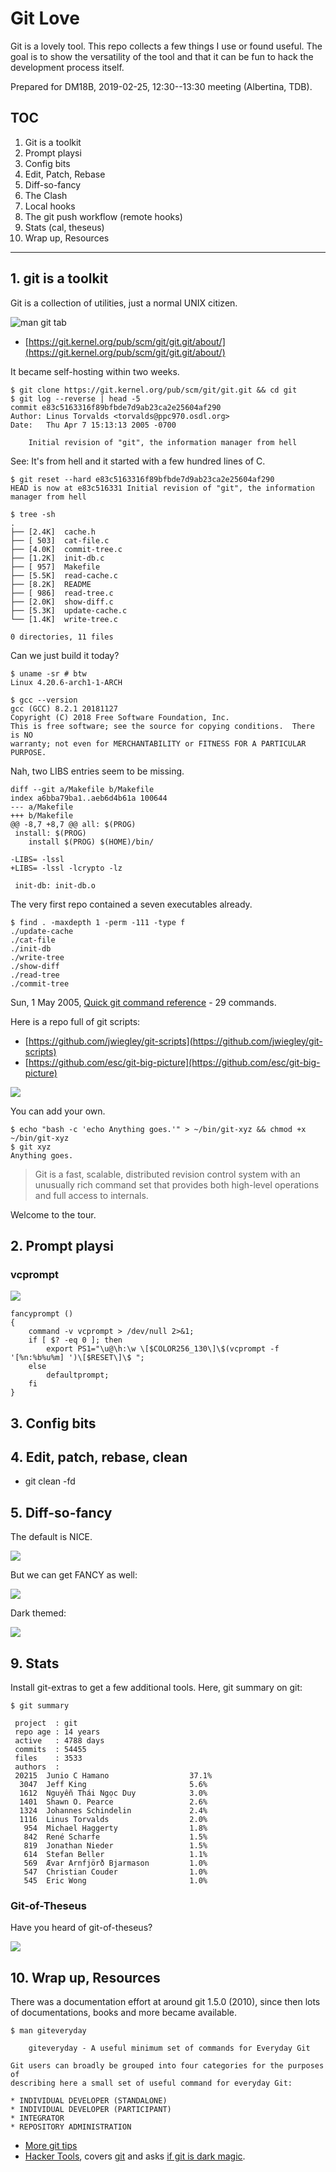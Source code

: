 # Git Love

Git is a lovely tool. This repo collects a few things I use or found useful.
The goal is to show the versatility of the tool and that it can be fun to hack
the development process itself.

Prepared for DM18B, 2019-02-25, 12:30--13:30 meeting (Albertina, TDB).

## TOC

1. Git is a toolkit
2. Prompt playsi
3. Config bits
4. Edit, Patch, Rebase
5. Diff-so-fancy
6. The Clash
7. Local hooks
8. The git push workflow (remote hooks)
9. Stats (cal, theseus)
10. Wrap up, Resources

----

## 1. git is a toolkit

Git is a collection of utilities, just a normal UNIX citizen.

![man git tab](static/man-git-tab.png)

* [https://git.kernel.org/pub/scm/git/git.git/about/](https://git.kernel.org/pub/scm/git/git.git/about/)

It became self-hosting within two weeks.

```shell
$ git clone https://git.kernel.org/pub/scm/git/git.git && cd git
$ git log --reverse | head -5
commit e83c5163316f89bfbde7d9ab23ca2e25604af290
Author: Linus Torvalds <torvalds@ppc970.osdl.org>
Date:   Thu Apr 7 15:13:13 2005 -0700

    Initial revision of "git", the information manager from hell

```

See: It's from hell and it started with a few hundred lines of C.

```shell
$ git reset --hard e83c5163316f89bfbde7d9ab23ca2e25604af290
HEAD is now at e83c516331 Initial revision of "git", the information manager from hell

$ tree -sh
.
├── [2.4K]  cache.h
├── [ 503]  cat-file.c
├── [4.0K]  commit-tree.c
├── [1.2K]  init-db.c
├── [ 957]  Makefile
├── [5.5K]  read-cache.c
├── [8.2K]  README
├── [ 986]  read-tree.c
├── [2.0K]  show-diff.c
├── [5.3K]  update-cache.c
└── [1.4K]  write-tree.c

0 directories, 11 files
```

Can we just build it today?

```shell
$ uname -sr # btw
Linux 4.20.6-arch1-1-ARCH

$ gcc --version
gcc (GCC) 8.2.1 20181127
Copyright (C) 2018 Free Software Foundation, Inc.
This is free software; see the source for copying conditions.  There is NO
warranty; not even for MERCHANTABILITY or FITNESS FOR A PARTICULAR PURPOSE.
```

Nah, two LIBS entries seem to be missing.

```shell
diff --git a/Makefile b/Makefile
index a6bba79ba1..aeb6d4b61a 100644
--- a/Makefile
+++ b/Makefile
@@ -8,7 +8,7 @@ all: $(PROG)
 install: $(PROG)
    install $(PROG) $(HOME)/bin/

-LIBS= -lssl
+LIBS= -lssl -lcrypto -lz

 init-db: init-db.o

```

The very first repo contained a seven executables already.

```
$ find . -maxdepth 1 -perm -111 -type f
./update-cache
./cat-file
./init-db
./write-tree
./show-diff
./read-tree
./commit-tree
```

Sun, 1 May 2005, [Quick git command
reference](https://lwn.net/Articles/134222/) - 29 commands.

Here is a repo full of git scripts:

* [https://github.com/jwiegley/git-scripts](https://github.com/jwiegley/git-scripts)
* [https://github.com/esc/git-big-picture](https://github.com/esc/git-big-picture)

![](static/big-picture.png)

You can add your own.

```shell
$ echo "bash -c 'echo Anything goes.'" > ~/bin/git-xyz && chmod +x ~/bin/git-xyz
$ git xyz
Anything goes.
```

> Git is a fast, scalable, distributed revision control system with an
> unusually rich command set that provides both high-level operations and full
> access to internals.

Welcome to the tour.

## 2. Prompt playsi

### vcprompt

![](static/vcprompt.png)

```shell
fancyprompt ()
{
    command -v vcprompt > /dev/null 2>&1;
    if [ $? -eq 0 ]; then
        export PS1="\u@\h:\w \[$COLOR256_130\]\$(vcprompt -f '[%n:%b%u%m] ')\[$RESET\]\$ ";
    else
        defaultprompt;
    fi
}
```

## 3. Config bits

## 4. Edit, patch, rebase, clean

* git clean -fd

## 5. Diff-so-fancy

The default is NICE.

![](static/diff-default.png)

But we can get FANCY as well:

![](static/diff-fancy.png)

Dark themed:

![](static/diff-fancy-dark.png)

## 9. Stats



Install git-extras to get a few additional tools. Here, git summary on git:

```
$ git summary

 project  : git
 repo age : 14 years
 active   : 4788 days
 commits  : 54455
 files    : 3533
 authors  :
 20215  Junio C Hamano                  37.1%
  3047  Jeff King                       5.6%
  1612  Nguyễn Thái Ngọc Duy            3.0%
  1401  Shawn O. Pearce                 2.6%
  1324  Johannes Schindelin             2.4%
  1116  Linus Torvalds                  2.0%
   954  Michael Haggerty                1.8%
   842  René Scharfe                    1.5%
   819  Jonathan Nieder                 1.5%
   614  Stefan Beller                   1.1%
   569  Ævar Arnfjörð Bjarmason         1.0%
   547  Christian Couder                1.0%
   545  Eric Wong                       1.0%

```

### Git-of-Theseus

Have you heard of git-of-theseus?

![](static/theseusmin_22083.png)

## 10. Wrap up, Resources

There was a documentation effort at around git 1.5.0 (2010), since then lots of
documentations, books and more became available.

```man
$ man giteveryday

    giteveryday - A useful minimum set of commands for Everyday Git

Git users can broadly be grouped into four categories for the purposes of
describing here a small set of useful command for everyday Git:

* INDIVIDUAL DEVELOPER (STANDALONE)
* INDIVIDUAL DEVELOPER (PARTICIPANT)
* INTEGRATOR
* REPOSITORY ADMINISTRATION

```

* [More git tips](https://github.com/git-tips/tips)
* [Hacker Tools](https://hacker-tools.github.io/), covers
  [git](https://hacker-tools.github.io/version-control/) and asks [if git is
dark magic](https://hacker-tools.github.io/version-control/#is-git-dark-magic).

